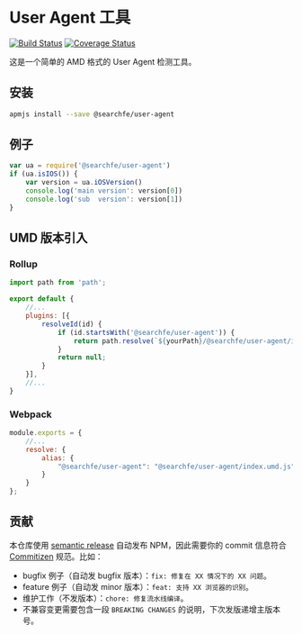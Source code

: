 # User Agent 工具

[![Build Status](https://travis-ci.org/searchfe/user-agent.svg?branch=master)](https://travis-ci.org/searchfe/user-agent)
[![Coverage Status](https://coveralls.io/repos/github/searchfe/user-agent/badge.svg?branch=master)](https://coveralls.io/github/searchfe/user-agent?branch=master)

这是一个简单的 AMD 格式的 User Agent 检测工具。

## 安装

```bash
apmjs install --save @searchfe/user-agent
```

## 例子

```javascript
var ua = require('@searchfe/user-agent')
if (ua.isIOS()) {
    var version = ua.iOSVersion()
    console.log('main version': version[0])
    console.log('sub  version': version[1])
}
```

## UMD 版本引入
### Rollup

```javascript
import path from 'path';

export default {
    //...
    plugins: [{
        resolveId(id) {
            if (id.startsWith('@searchfe/user-agent')) {
                return path.resolve(`${yourPath}/@searchfe/user-agent/index.umd.js`);
            }
            return null;
        }
    }],
    //...
}
```

### Webpack
```javascript
module.exports = {
    //...
    resolve: {
        alias: {
            "@searchfe/user-agent": "@searchfe/user-agent/index.umd.js"
        }
    }
};
```

## 贡献

本仓库使用 [semantic release](https://github.com/semantic-release/semantic-release) 自动发布 NPM，因此需要你的 commit 信息符合 [Commitizen](https://github.com/commitizen/cz-cli) 规范。比如：

- bugfix 例子（自动发 bugfix 版本）：`fix: 修复在 XX 情况下的 XX 问题`。
- feature 例子（自动发 minor 版本）：`feat: 支持 XX 浏览器的识别`。
- 维护工作（不发版本）：`chore: 修复流水线编译`。
- 不兼容变更需要包含一段 `BREAKING CHANGES` 的说明，下次发版递增主版本号。
